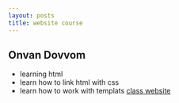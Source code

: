```yaml
---
layout: posts
title: website course
---
```


## Onvan Dovvom

- learning html
- learn how to link html with css
- learn how to work with templats
[class website](http://www.sauleh.ir/)


